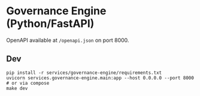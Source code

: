 # Governance Engine (Python/FastAPI)

OpenAPI available at `/openapi.json` on port 8000.

## Dev
```
pip install -r services/governance-engine/requirements.txt
uvicorn services.governance-engine.main:app --host 0.0.0.0 --port 8000
# or via compose
make dev
```
